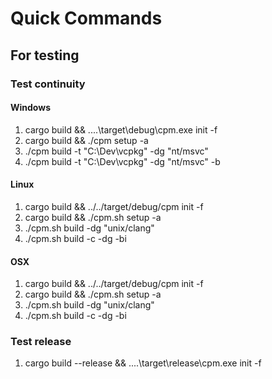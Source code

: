 # Quick Commands

## For testing

### Test continuity

#### Windows

1. cargo build && ..\..\target\debug\cpm.exe init -f
2. cargo build && ./cpm setup -a
3. ./cpm build -t "C:\Dev\vcpkg" -dg "nt/msvc"
4. ./cpm build -t "C:\Dev\vcpkg" -dg "nt/msvc" -b

#### Linux

1. cargo build && ../../target/debug/cpm init -f
2. cargo build && ./cpm.sh setup -a
3. ./cpm.sh build -dg "unix/clang"
4. ./cpm.sh build -c -dg -bi

#### OSX

1. cargo build && ../../target/debug/cpm init -f
2. cargo build && ./cpm.sh setup -a
3. ./cpm.sh build -dg "unix/clang"
4. ./cpm.sh build -c -dg -bi

### Test release

1. cargo build --release && ..\..\target\release\cpm.exe init -f